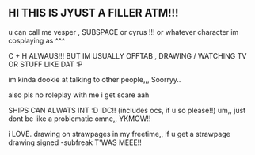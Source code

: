 ## HI THIS IS JYUST A FILLER ATM!!!
[](https://i.postimg.cc/YCdJ7x7b/95a7723f.gif)
u can call me vesper , SUBSPACE or cyrus !!! or whatever character im cosplaying as ^^^

C + H ALWAUS!!! BUT IM USUALLY OFFTAB , DRAWING / WATCHING TV OR STUFF LIKE DAT :P

im kinda dookie at talking to other people,,, Soorryy..

also pls no roleplay with me i get scare aah

SHIPS CAN ALWATS INT :D IDC!! (includes ocs, if u so please!!) um,, just dont be like a problematic omne,, YKMOW!!

i LOVE. drawing on strawpages in my freetime,, if u get a strawpage drawing signed -subfreak T'WAS MEEE!!

<!--
**subfreak/SUBFREAK** is a ✨ _special_ ✨ repository because its `README.md` (this file) appears on your GitHub profile.

